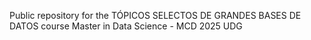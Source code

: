 Public repository for the TÓPICOS SELECTOS DE GRANDES BASES DE DATOS course
Master in Data Science - MCD 2025 UDG

